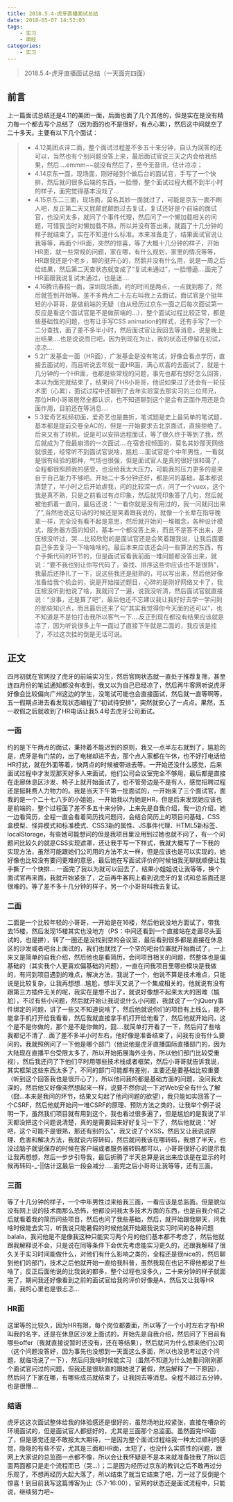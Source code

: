 ```yaml
---
title: 2018.5.4-虎牙直播面试总结
date: 2018-05-07 14:52:03
tags:
    - 实习
    - 面经
categories:
    - 实习
---
```


<blockquote class="blockquote-center">2018.5.4-虎牙直播面试总结（一天面完四面）</blockquote>

<!--more-->
## 前言
上一篇面试总结还是4.11的美团一面，后面也面了几个其他的，但是实在是没有精力每一个都去写个总结了（因为面的也不是很好，有点心累），然后这中间就空了二十多天。主要有以下几个面试：
> * 4.12美团点评二面，整个面试过程差不多五十来分钟，自认为回答的还可以，当然也有个别问题没答上来，最后面试官说三天之内会给我结果，然后....emmm~~就没有然后了，至今无音讯，估计凉凉；
> * 4.14京东一面，现场面，刚好碰到个做后台的面试官，手写了一个快排，然后就问很多后端的东西，一脸懵，整个面试过程大概不到半小时的样子，面完觉得基本没戏了...
> * 4.15京东二三面，现场面，莫名其妙一面就过了，可能是京东一面不刷人吧，反正第二天又屁颠屁颠跑过去复试，复试还好是个前端的面试官，也没问太多，就问了个事件代理，然后问了一个懒加载相关的问题，可惜我当时对懒加载不熟，所以并没有答出来，就面了十几分钟的样子就结束了，实在不知道什么标准。本来准备走了，结果面试官说让我等等，再面个HR面，突然的惊喜，等了大概十几分钟的样子，开始HR面，就一些常规的问题，家在哪，有什么规划，家里的情况等等，HR跟我还是个老乡，聊的挺开心的，然鹅并没有什么用，说是一周之后给结果，然后第二天查状态就变成了“复试未通过”，一脸懵逼....面完了HR面跟我说复试未通过，也是迷....
> * 4.16腾讯春招一面，深圳现场面，约的时间是两点，一点就到那了，然后就签到开始等。差不多两点二十左右叫我上去面试，面试官是个挺年轻的小哥哥，是做前端的无疑（自从经历过京东一面之后每次面试第一反应是看这个面试官是不是做前端的...），整个面试过程比较正常，都是些基础性的问题，也有让手写CSS animation的样式，还有手写了一个二分查找，面了差不多半小时，然后面试官让我回去等消息，说是晚上出结果....也是说说而已吧，因为到现在为止，我的状态还停留在初试，凉凉....
> * 5.2广发基金一面（HR面），广发基金是没有笔试，好像会看点学历，直接去面试的，而且听说去年就一面HR面，满心欢喜的去面试了，就是十几分钟的一个HR面，也都是些常规的问题，事先也都有想好怎么回答，本以为面完就结束了，结果问了HR小哥哥，他说如果过了还会有一轮技术面（心累），面试过程中还聊到了去年实验室去那实习的三位师兄，那位HR小哥哥居然全都认识，也不知道聊到这个是会有正面作用还是负面作用，目前还在等消息....
> * 5.3爱奇艺视频初面，爱奇艺也是曲折，笔试题是史上最简单的笔试题，基本都是提前交卷全AC的，但是一开始要求去北京面试，直接拒绝了。后来又有了转机，说是可以安排远程面试，等了很久终于等到了我，然后就成为了我最崩溃的一次面试....在宿舍视频面的，莫名其妙那天网络就很差，经常听不到面试官说啥，尴尬....面试官是个中年男性，一看就是很有经验的那种，气场也很强，但是面试官人是真的很好很和蔼了，全程都很照顾我的感受，也没给我太大压力，可能我的压力更多的是来自于自己能力不够吧。开始二十多分钟还好，都是问的基础，基本都说清楚了，半小时之后开始虐我，问的比较深一点，问了一个vuex，这个我是真不熟，只是之前看过有点印象，然后就凭印象答了几句，然后就被他抓着一直问，最后还说：“一看你就是没有用过的，我一问就问出来了”,当然他说这句话的时候还是笑着跟我说的，就像一个长辈在指导晚辈一样，完全没有看不起是意思，然后就开始问一堆概念，各种设计模式，服务器方面的知识，基本一个都没答上来，而且不是答不出来，是压根没听过，哭....比较欣慰的是面试官还是会笑着跟我说，让我后面要自己多去复习一下啥啥啥的。最后本来应该还会问一些算法的东西，有个手撕代码的环节的，但是面试官看我前面一堆问题都没答出来，就说：“要不我也别让你写代码了，查找、排序这些你应该也不是很熟”，我最后还挣扎了一下，说这些我还是挺熟的，可以写出来，然后他好像准备给我个机会的，说是开始描述题目，心碎的是刚好网络又卡了，我压根没听到他说了啥，我就问了一遍，说我没听清，然后面试官就直接说：“没事，还是算了吧”，最后他还不忘建议我让我好好去学一学问到的那些知识点，而且最后还来了句“其实我觉得你今天面的还可以”，也不知道是不是怕打击我所以客气一下....反正到现在都没有结果应该就是凉了，因为听说很多上午一面过了直接下午就是二面的，我应该是挂了，不过这次挂的倒是无话可说。

## 正文
四月初就在官网投了虎牙的前端实习生，然后官网状态就一直处于推荐复筛，甚至连四月份的笔试通知都没有收到，我又以为自己已经凉了，然后再牛客网听说虎牙好像会比较偏向广州这边的学生，没笔试可能也会直接面试，然后就一直等啊等，五一假期点进去看发现状态编程了“初试待安排”，突然就安心了一点点。果然，五一收假之后就收到了HR电话让我5.4号去虎牙公司面试。

### 一面
约的是下午两点的面试，秉持着不能迟到的原则，我又一点半左右就到了，尴尬的是，虎牙是有门禁的，出了电梯却进不去，那个点人家都在午休，也不好打电话给HR打扰，就在外面等着，快两点的时候被带进去等。一开始还没什么感觉，后来面试过程中才发现那天好多人来面试，他们公司会议室完全不够用，最后都是直接在走廊休息区沙发、椅子上就开始面试了，也不管旁边是不是有人，感觉招聘过程还是挺耗费人力物力的。我是当天下午第一批面试的，一开始来了三个面试官，面我的是一个二十七八岁的小姐姐，一开始我以为她是HR，但是后来发现她应该也是前端的，整个过程面了差不多五十来分钟，上来先是自我介绍，我一边介绍，她一边看简历，全程一直会看着简历找问题问，会结合简历上的项目问基础，CSS盒模型、怪异模式和标准模式、CSS3新的属性、JS事件代理、HTML5新标签、localStorage，有些她可能想问的但是我项目里没用到过她也就不问了，有一个问题问比较久的就是CSS实现遮罩，还让我手写一下样式，我就大概写了一下我的实现方法，虽然可能跟她们公司用的方法不太一样，但是应该也是可以实现的，她好像也比较没有要问更难的意思，最后她在写面试评价的时候怕我无聊就顺便让我手撕了一个快排...
一面完了我以为就可以回去了，结果小姐姐说让我等等，换个面试官再来面，我就开始紧张了，之前再牛客网上看到说虎牙的复试和总监面还是很难的。等了差不多十几分钟的样子，另一个小哥哥叫我去复试。

### 二面
二面是一个比较年轻的小哥哥，一开始是在16楼，然后他说没地方面试了，带我去15楼，然后发现15楼其实也没地方（PS：中间还看到一个直接站在走廊尽头面试的，也是拼），转了一圈还是没找到空的会议室，最后看到很多都是直接在休息区的沙发或者吧台上面试的，我们也就找了一个空的吧台位置就开始面试了，一上来又是简单的自我介绍，然后他也是看简历，会问项目相关的问题，然整体也是偏基础的（其实我个人更喜欢偏基础的问题），一直在问我项目里哪些模块是我做的，有问到项目遇到的难点，解决方法，我说了一个，他说不算是技术难点，只能说是比较复杂，让我再想想...尴尬，想半天又说了一个集成相关的，他就说有没有跟第三方插件无关的呢，我实在是想不出了，就说好像想不起来太大的困难（尴尬），不过有些小问题，然后就开始让我说说什么小问题，我就说了一个jQuery事件绑定的问题，讲了一些又不知道说啥了，然后他就说你们的项目有上线么，能不能拿手机打开给我看看，然后我就直接拿手机打开给他看了，然后他就开始问，这个是不是你做的，那个是不是你做的，囧....就简单打开看了一下，然后问了些啥我都记不清了...面了差不多半小时左右，他好像是准备结束了，问我有没有什么要问的，我就照例问了一下他是哪个部门（他说他是虎牙直播国际直播部门的，因为大陆现在直播平台受限太多了，所以开始拓展海外业务，所以他们部门比较受重视），然后我还问了下他们平时用哪些技术栈或者框架，然后小哥哥就告诉我说，其实框架这些东西太多了，不同的部门可能都有差别，主要还是要基础比较重要（听到这个回答我也是很开心了），所以他问我的都是基础方面的问题，没问我太深的，然后他又好像突然想起来一样，说要不然你说一下对Web安全有什么了解（囧...本来是我问的环节，结果又勾起了他问问题的欲望），我只能如实回答了一个CSRF，然后他就开始问一堆CSRF的原理、预防方法之类的，让我举个例子说明一下，虽然我们项目就有用到这个，我也看过很多遍了，但是尴尬的是我说了半天都没把这个问题说清楚，真的是需要回来好好复习一下了，然后他就说：“好吧，这个可能不是很熟，那还有别的么”，我又说了个XSS，然后又让我说说原理、危害和解决方法，我就说内容转码，然后就问我该在哪转码，我想了半天，也没过脑子就说保存的时候在客户端或者服务器转码都可以，小哥哥很好心的提示我让我再想想，然后一步步引导我，最后折腾了半天总算是说出来应该是在显示的时候再转码-_-||估计这最后一段会减分.....面完之后小哥哥让我等等，还有三面。

### 三面
等了十几分钟的样子，一个中年男性过来给我三面，一看应该是总监面。但是貌似没有网上说的技术面那么恐怖，他都没问我太多技术方面的东西，也是自我介绍之后就看着我的简历问些项目，然后也问了我些基础，然后，就开始跟我聊天，问我啥时候能去实习，听我说只能暑假的时候他就开始跟我说实习时间的各种问题balala，我问他是不是像我这种只能实习两个月的他们基本都不考虑了，然后他就跟我解释说不会，只是说在同等条件下会优先考虑能实习更久的，还跟我解释了很久关于实习时间能做什么，对他们有什么影响之类的，全程还是很nice的，然后聊到他们的部门，技术之后他就开始一直给我科普，虽然我现在也记不得他都说了些啥了，反正后面他说的比我说的都多，整个过程也没多久，二十来分钟的样子就面完了，期间我还好像看到之前的面试官给我的评价好像是A，然后又让我等HR面，我的心里也是很忐忑...

### HR面
这里等的比较久，因为HR有限，每个岗位都要面，所以等了一个小时左右才有HR叫我的名字，还是在休息区沙发上面试的，开始先是自我介绍，然后问了下目前有哪些offer（我就直接说暂时还没有，还在等结果），然后就问为什么想来他们公司（这个问题没答好，因为事先也没想到一天面这么多面，所以也没思考过这个问题，就临场说了一下），然后问我啥时候能实习（虽然不知道为什么她要问刚刚那个面试官问过的问题，但我还是很耿直的跟她说了暑假，然后解释了一下原因），然后问了下家在哪，有哪些成员就结束了，让我回去等消息。全程不超过五分钟，也是很懵....

### 结语
虎牙这这次面试整体给我的体验感还是很好的，虽然场地比较紧张，直接在嘈杂的环境面试的，但是面试官人都挺好的，尤其是三面那个总监面。虽然面完HR面了，但是感觉还是不敢报太大期待，一是因为整个面试过程给我一种太过顺利的感觉，隐隐的有些不安，尤其是三面和HR面，太短了，也没什么实质性的问题，跟网上大家说的总监面一点都不像，所以会让我怀疑是不是本来就准备挂我了所以后面两面都只是走个流程而已（哭...）；二是因为经历过京东的教训之后不敢再过分乐观了，不想再经历大起大落了，所以结束了就当它结束了吧，万一过了反倒是个惊喜！到目前我写这篇博客为止（5.7-16:00），官网的状态还是面试流程中，只能说，继续努力吧~